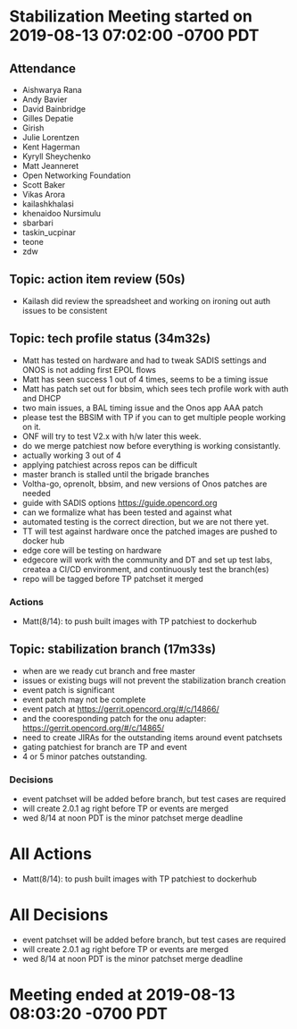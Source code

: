 # Stabilization Meeting started on 2019-08-13 07:02:00 -0700 PDT

## Attendance
- Aishwarya Rana
- Andy Bavier
- David Bainbridge
- Gilles Depatie
- Girish
- Julie Lorentzen
- Kent Hagerman
- Kyryll Sheychenko
- Matt Jeanneret
- Open Networking Foundation
- Scott Baker
- Vikas Arora
- kailashkhalasi
- khenaidoo Nursimulu
- sbarbari
- taskin_ucpinar
- teone
- zdw

## Topic: action item review (50s)
- Kailash did review the spreadsheet and working on ironing out auth issues to be consistent

## Topic: tech profile status (34m32s)
- Matt has tested on hardware and had to tweak SADIS settings and ONOS is not adding first EPOL flows
- Matt has seen success 1 out of 4 times, seems to be a timing issue
- Matt has patch set out for bbsim, which sees tech profile work with auth and DHCP
- two main issues, a BAL timing issue and the Onos app AAA patch
- please test the BBSIM with TP if you can to get multiple people working on it.
- ONF will try to test V2.x with h/w later this week.
- do we merge patchiest now before everything is working consistantly.
- actually working 3 out of 4
- applying patchiest across repos can be difficult
- master branch is stalled until the brigade branches
- Voltha-go, oprenolt, bbsim, and new versions of Onos patches are needed
- guide with SADIS options https://guide.opencord.org
- can we formalize what has been tested and against what
- automated testing is the correct direction, but we are not there yet.
- TT will test against hardware once the patched images are pushed to docker hub
- edge core will be testing on hardware
- edgecore will work with the community and DT and set up test labs, createa a CI/CD environment, and continuously test the branch(es) 
- repo will be tagged before TP patchset it merged

### Actions
- Matt(8/14): to push built images with TP patchiest to dockerhub

## Topic: stabilization branch (17m33s)
- when are we ready cut branch and free master
- issues or existing bugs will not prevent the stabilization branch creation
- event patch is significant
- event patch may not be complete
- event patch at https://gerrit.opencord.org/#/c/14866/
- and the cooresponding patch for the onu adapter:  https://gerrit.opencord.org/#/c/14865/
- need to create JIRAs for the outstanding items around event patchsets
- gating patchiest for branch are TP and event
- 4 or 5 minor patches outstanding.

### Decisions
- event patchset will be added before branch, but test cases are required
- will create 2.0.1 ag right before TP or events are merged
- wed 8/14 at noon PDT is the minor patchset merge deadline

# All Actions
- Matt(8/14): to push built images with TP patchiest to dockerhub

# All Decisions
- event patchset will be added before branch, but test cases are required
- will create 2.0.1 ag right before TP or events are merged
- wed 8/14 at noon PDT is the minor patchset merge deadline

# Meeting ended at 2019-08-13 08:03:20 -0700 PDT
